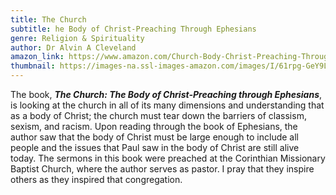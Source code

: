 ```yaml
---
title: The Church
subtitle: he Body of Christ-Preaching Through Ephesians
genre: Religion & Spirituality
author: Dr Alvin A Cleveland
amazon_link: https://www.amazon.com/Church-Body-Christ-Preaching-Through-Ephesians/dp/1648953409/ref=sr_1_1?crid=1H0CN6B3W13OK&keywords=9781648953408&qid=1642670862&sprefix=9781648953408%2Caps%2C284&sr=8-1
thumbnail: https://images-na.ssl-images-amazon.com/images/I/61rpg-GeY9L.jpg
---
```

The book, ***The Church: The Body of Christ-Preaching through Ephesians***, is looking at the church in all of its many dimensions and understanding that as a body of Christ; the church must tear down the barriers of classism, sexism, and racism. Upon reading through the book of Ephesians, the author saw that the body of Christ must be large enough to include all people and the issues that Paul saw in the body of Christ are still alive today. The sermons in this book were preached at the Corinthian Missionary Baptist Church, where the author serves as pastor. I pray that they inspire others as they inspired that congregation.